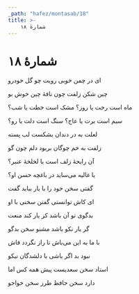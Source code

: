 ```yaml
---
_path: "hafez/montasab/18"
title: >-
    شمارهٔ ۱۸
---
```

# شمارهٔ ۱۸

<div class="b" id="bn1"><div class="m1"><p>ای در چمن خوبی رویت چو گل خودرو</p></div>
<div class="m2"><p>چین شکن زلفت چون نافهٔ چین خوش بو</p></div></div>
<div class="b" id="bn2"><div class="m1"><p>ماه است رخت یا روز؟ مشک است خطت یا شب؟</p></div>
<div class="m2"><p>سیم است برت یا عاج؟ سنگ است دلت یا رو؟</p></div></div>
<div class="b" id="bn3"><div class="m1"><p>لعلت به در دندان بشکست لب پسته</p></div>
<div class="m2"><p>زلفت به خم چوگان بربود دلم چون گو</p></div></div>
<div class="b" id="bn4"><div class="m1"><p>آن رایحهٔ زلف است یا لخلخهٔ عنبر؟</p></div>
<div class="m2"><p>یا غالیه می‌ساید در باغچه حسن او؟</p></div></div>
<div class="b" id="bn5"><div class="m1"><p>گفتی سخن خود را با یار بباید گفت</p></div>
<div class="m2"><p>ای کاش توانستی گفتن سخنی با او</p></div></div>
<div class="b" id="bn6"><div class="m1"><p>بدگوی تو آن باشد کز یار کند منعت</p></div>
<div class="m2"><p>گر یار نکو باشد مشنو سخن بدگو</p></div></div>
<div class="b" id="bn7"><div class="m1"><p>با ما به این می‌باش تا راز نگردد فاش</p></div>
<div class="m2"><p>نبود بد اگر باشی با دلشدگان نیکو</p></div></div>
<div class="b" id="bn8"><div class="m1"><p>استاد سخن سعدیست پیش همه کس اما</p></div>
<div class="m2"><p>دارد سخن حافظ طرز سخن خواجو</p></div></div>
